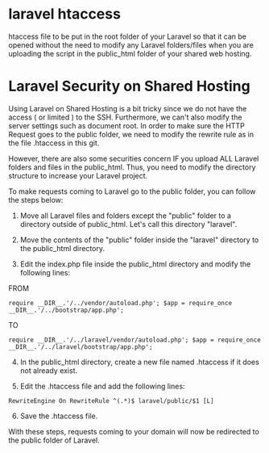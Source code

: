# laravel htaccess
htaccess file to be put in the root folder of your Laravel so that it can be opened without the need to modify any Laravel folders/files when you are uploading the script in the public_html folder of your shared web hosting.


# Laravel Security on Shared Hosting

Using Laravel on Shared Hosting is a bit tricky since we do not have the access ( or limited ) to the SSH. Furthermore, we can't also modify the server settings such as document root. In order to make sure the HTTP Request goes to the public folder, we need to modify the rewrite rule as in the file .htaccess in this git.

However, there are also some securities concern IF you upload ALL Laravel folders and files in the public_html. Thus, you need to modify the directory structure to increase your Laravel project.

To make requests coming to Laravel go to the public folder, you can follow the steps below:

1) Move all Laravel files and folders except the "public" folder to a directory outside of public_html. Let's call this directory "laravel".

2) Move the contents of the "public" folder inside the "laravel" directory to the public_html directory.

3) Edit the index.php file inside the public_html directory and modify the following lines:

FROM

`
require __DIR__.'/../vendor/autoload.php';
$app = require_once __DIR__.'/../bootstrap/app.php';
`

TO

`
require __DIR__.'/../laravel/vendor/autoload.php';
$app = require_once __DIR__.'/../laravel/bootstrap/app.php';
`

4) In the public_html directory, create a new file named .htaccess if it does not already exist.

5) Edit the .htaccess file and add the following lines:

`
RewriteEngine On
RewriteRule ^(.*)$ laravel/public/$1 [L]
`


6) Save the .htaccess file.

With these steps, requests coming to your domain will now be redirected to the public folder of Laravel.
